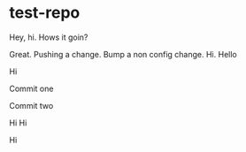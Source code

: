 # test-repo

Hey, hi. Hows it goin?

Great. Pushing a change. Bump a non config change. Hi. Hello

Hi

Commit one

Commit two

Hi Hi

Hi
